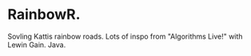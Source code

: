# RainbowR.
Sovling Kattis rainbow roads. Lots of inspo from "Algorithms Live!" with Lewin Gain. Java.

